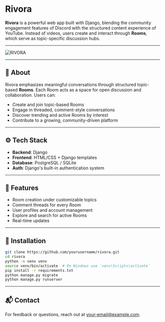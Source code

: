 # Rivora

**Rivora** is a powerful web app built with Django, blending the community engagement features of Discord with the structured content experience of YouTube. Instead of videos, users create and interact through **Rooms**, which serve as topic-specific discussion hubs.

---

![RIVORA](https://github.com/user-attachments/assets/ebcf173c-e9c0-43f3-9b33-5f414fd497ea)

---
## 🧠 About

Rivora emphasizes meaningful conversations through structured topic-based **Rooms**. Each Room acts as a space for open discussion and collaboration. Users can:

- Create and join topic-based Rooms
- Engage in threaded, comment-style conversations
- Discover trending and active Rooms by interest
- Contribute to a growing, community-driven platform

---

## ⚙️ Tech Stack

- **Backend**: Django
- **Frontend**: HTML/CSS + Django templates
- **Database**: PostgreSQL / SQLite
- **Auth**: Django's built-in authentication system

---

## 🚀 Features

- Room creation under customizable topics
- Comment threads for every Room
- User profiles and account management
- Explore and search for active Rooms
- Real-time updates

---

## 🧪 Installation

```bash
git clone https://github.com/yourusername/rivora.git
cd rivora
python -m venv venv
source venv/bin/activate  # On Windows use `venv\Scripts\activate`
pip install -r requirements.txt
python manage.py migrate
python manage.py runserver
```

---

## 📬 Contact

For feedback or questions, reach out at [your-email@example.com](mailto:dubeysumit378@gmail.com).
